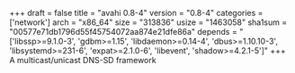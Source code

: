 +++
draft = false
title = "avahi 0.8-4"
version = "0.8-4"
categories = ['network']
arch = "x86_64"
size = "313836"
usize = "1463058"
sha1sum = "00577e71db1796d55f45754072aa874e21dfe86a"
depends = "['libssp>=9.1.0-3', 'gdbm>=1.15', 'libdaemon>=0.14-4', 'dbus>=1.10.10-3', 'libsystemd>=231-6', 'expat>=2.1.0-6', 'libevent', 'shadow>=4.2.1-5']"
+++
A multicast/unicast DNS-SD framework